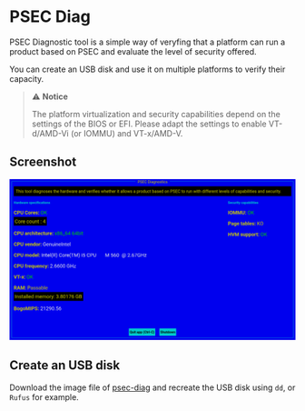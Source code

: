 # PSEC Diag

PSEC Diagnostic tool is a simple way of veryfing that a platform can run a product based on PSEC and evaluate the level of security offered.

You can create an USB disk and use it on multiple platforms to verify their capacity.

> ⚠️ **Notice**
>
> The platform virtualization and security capabilities depend on the settings of the BIOS or EFI. Please adapt the settings to enable VT-d/AMD-Vi (or IOMMU) and VT-x/AMD-V.

## Screenshot

![Screenshot of PSEC Diag](docs/images/screenshot.png)

## Create an USB disk

Download the image file of [psec-diag](https://www.alefbet.net/images/psec-diag.img) and recreate the USB disk using `dd`, or `Rufus` for example.